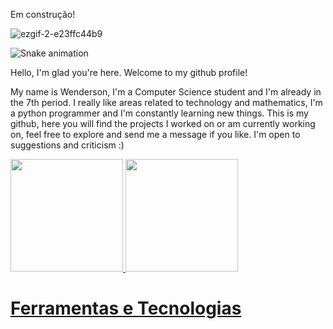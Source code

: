 Em construção!<br>

![ezgif-2-e23ffc44b9](https://user-images.githubusercontent.com/104470835/230646906-bee56887-06db-437d-be0e-e370f9b2cadb.gif)

![Snake animation](https://github.com/seu-usuário-aqui/wendersoon/blob/output/github-contribution-grid-snake.svg)

Hello, I'm glad you're here. Welcome to my github profile!

My name is Wenderson, I'm a Computer Science student and I'm already in the 7th period. I really like areas related to technology and mathematics, I'm a python programmer and I'm constantly learning new things.
This is my github, here you will find the projects I worked on or am currently working on, feel free to explore and send me a message if you like. I'm open to suggestions and criticism :)

<div>
<a href="https://github.com/wendersoon">
<img height="180em" src="https://github-readme-stats.vercel.app/api/top-langs/?username=wendersoon&layout=compact&langs_count=7&theme=dracula"/>
<img height="180em" src="https://github-readme-stats.vercel.app/api?username=wendersoon&show_icons=true&theme=dracula&include_all_commits=true&count_private=true"/>
</div>
  
# Ferramentas e Tecnologias

<link rel="stylesheet" href="https://cdn.jsdelivr.net/gh/devicons/devicon@v2.15.1/devicon.min.css">
          
